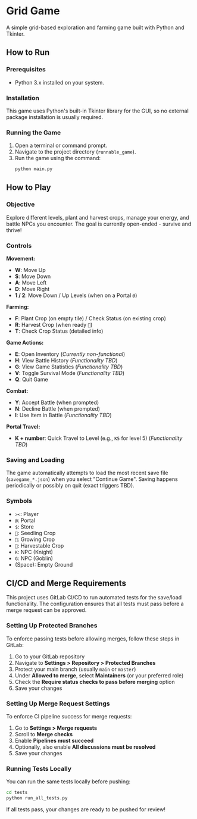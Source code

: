 # Grid Game

A simple grid-based exploration and farming game built with Python and Tkinter.

## How to Run

### Prerequisites
*   Python 3.x installed on your system.

### Installation
This game uses Python's built-in Tkinter library for the GUI, so no external package installation is usually required.

### Running the Game
1.  Open a terminal or command prompt.
2.  Navigate to the project directory (`runnable_game`).
3.  Run the game using the command:
    ```bash
    python main.py
    ```

## How to Play

### Objective
Explore different levels, plant and harvest crops, manage your energy, and battle NPCs you encounter. The goal is currently open-ended - survive and thrive!

### Controls

**Movement:**
*   **W**: Move Up
*   **S**: Move Down
*   **A**: Move Left
*   **D**: Move Right
*   **1 / 2**: Move Down / Up Levels (when on a Portal `@`)

**Farming:**
*   **F**: Plant Crop (on empty tile) / Check Status (on existing crop)
*   **R**: Harvest Crop (when ready `🌾`)
*   **T**: Check Crop Status (detailed info)

**Game Actions:**
*   **E**: Open Inventory (*Currently non-functional*)
*   **H**: View Battle History (*Functionality TBD*)
*   **G**: View Game Statistics (*Functionality TBD*)
*   **V**: Toggle Survival Mode (*Functionality TBD*)
*   **Q**: Quit Game

**Combat:**
*   **Y**: Accept Battle (when prompted)
*   **N**: Decline Battle (when prompted)
*   **I**: Use Item in Battle (*Functionality TBD*)

**Portal Travel:**
*   **K + number**: Quick Travel to Level (e.g., `K5` for level 5) (*Functionality TBD*)


### Saving and Loading
The game automatically attempts to load the most recent save file (`savegame_*.json`) when you select "Continue Game". Saving happens periodically or possibly on quit (exact triggers TBD).

### Symbols
*   `><`: Player
*   `@`: Portal
*   `$`: Store
*   `🌱`: Seedling Crop
*   `🌿`: Growing Crop
*   `🌾`: Harvestable Crop
*   `K`: NPC (Knight)
*   `G`: NPC (Goblin)
*   (Space): Empty Ground 

## CI/CD and Merge Requirements

This project uses GitLab CI/CD to run automated tests for the save/load functionality. The configuration ensures that all tests must pass before a merge request can be approved.

### Setting Up Protected Branches

To enforce passing tests before allowing merges, follow these steps in GitLab:

1. Go to your GitLab repository
2. Navigate to **Settings > Repository > Protected Branches**
3. Protect your main branch (usually `main` or `master`)
4. Under **Allowed to merge**, select **Maintainers** (or your preferred role)
5. Check the **Require status checks to pass before merging** option
6. Save your changes

### Setting Up Merge Request Settings

To enforce CI pipeline success for merge requests:

1. Go to **Settings > Merge requests**
2. Scroll to **Merge checks**
3. Enable **Pipelines must succeed**
4. Optionally, also enable **All discussions must be resolved**
5. Save your changes

### Running Tests Locally

You can run the same tests locally before pushing:

```bash
cd tests
python run_all_tests.py
```

If all tests pass, your changes are ready to be pushed for review! 